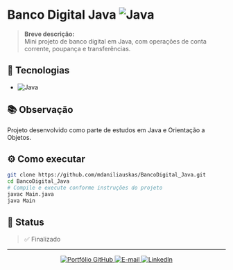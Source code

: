 # Banco Digital Java ![Java](https://img.shields.io/badge/Java-ED8B00?style=for-the-badge&logo=java&logoColor=white)

> **Breve descrição:**  
> Mini projeto de banco digital em Java, com operações de conta corrente, poupança e transferências.

## 🚀 Tecnologias

- ![Java](https://img.shields.io/badge/Java-ED8B00?style=flat-square&logo=java&logoColor=white) 

## 📚 Observação

Projeto desenvolvido como parte de estudos em Java e Orientação a Objetos.

## ⚙️ Como executar

```bash
git clone https://github.com/mdaniliauskas/BancoDigital_Java.git
cd BancoDigital_Java
# Compile e execute conforme instruções do projeto
javac Main.java
java Main
```

## 📄 Status

> ✅ Finalizado

---

<p align="center">
  <a href="https://github.com/mdaniliauskas">
    <img src="https://img.shields.io/badge/Portfólio%20GitHub-100000?style=flat-square&logo=github&logoColor=white" alt="Portfólio GitHub">
  </a>
  <a href="mailto:marcelo.daniliauskas@gmail.com">
    <img src="https://img.shields.io/badge/E--mail-D14836?style=flat-square&logo=gmail&logoColor=white" alt="E-mail">
  </a>
  <a href="https://www.linkedin.com/in/mdaniliauskas">
    <img src="https://img.shields.io/badge/LinkedIn-0A66C2?style=flat-square&logo=linkedin&logoColor=white" alt="LinkedIn">
  </a>
</p>

